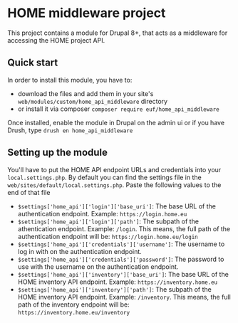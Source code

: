 # HOME middleware project

This project contains a module for Drupal 8+, that acts as a middleware for accessing the HOME project API.

## Quick start

In order to install this module, you have to:
  - download the files and add them in your site's `web/modules/custom/home_api_middleware` directory
  - or install it via composer `composer require euf/home_api_middleware`

Once installed, enable the module in Drupal on the admin ui or if you have Drush, type `drush en home_api_middleware`

## Setting up the module

You'll have to put the HOME API endpoint URLs and credentials into your `local.settings.php`. By default you can find the settings file in the `web/sites/default/local.settings.php`. Paste the following values to the end of that file
  - `$settings['home_api']['login']['base_uri']`: The base URL of the authentication endpoint. Example: `https://login.home.eu`
  - `$settings['home_api']['login']['path']`: The subpath of the athentication endpoint. Example: `/login`. This means, the full path of the authentication endpoint will be: `https://login.home.eu/login`
  - `$settings['home_api']['credentials']['username']`: The username to log in with on the authentication endpoint.
  - `$settings['home_api']['credentials']['password']`: The password to use with the username on the authentication endpoint.
  - `$settings['home_api']['inventory']['base_uri']`: The base URL of the HOME inventory API endpoint. Example: `https://inventory.home.eu`
  - `$settings['home_api']['inventory']['path']`: The subpath of the HOME inventory API endpoint. Example: `/inventory`. This means, the full path of the inventory endpoint will be: `https://inventory.home.eu/inventory`
